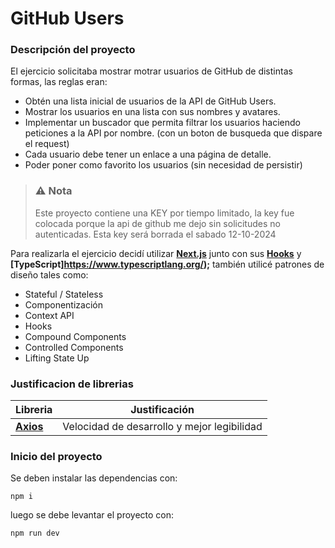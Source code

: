 # GitHub Users

### Descripción del proyecto
El ejercicio solicitaba mostrar motrar usuarios de GitHub de distintas formas, las reglas eran:

* Obtén una lista inicial de usuarios de la API de GitHub Users.
* Mostrar los usuarios en una lista con sus nombres y avatares.
* Implementar un buscador que permita filtrar los usuarios haciendo peticiones a la API por nombre. (con un boton de busqueda que dispare el request)
* Cada usuario debe tener un enlace a una página de detalle.
* Poder poner como favorito los usuarios (sin necesidad de persistir)

> ### ⚠️ Nota
> Este proyecto contiene una KEY por tiempo limitado, la key fue colocada porque la api de github me dejo sin solicitudes no autenticadas. Esta key será borrada el sabado 12-10-2024

Para realizarla el ejercicio decidí utilizar **[Next.js](https://nextjs.org/docs/pages)** junto con sus **[Hooks](https://react.dev/reference/react)** y **[TypeScript]https://www.typescriptlang.org/);** también utilicé patrones de diseño tales como:

* Stateful / Stateless
* Componentización
* Context API
* Hooks
* Compound Components
* Controlled Components
* Lifting State Up

### Justificacion de librerias

| Libreria | Justificación |
|--------------|--------------|
| **[Axios](https://axios-http.com/)** | Velocidad de desarrollo y mejor legibilidad |

### Inicio del proyecto

Se deben instalar las dependencias con:

```
npm i
```
luego se debe levantar el proyecto con:
```
npm run dev
```
